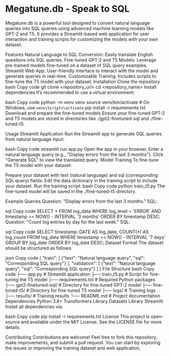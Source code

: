 # Megatune.db - Speak to SQL
Megatune.db is a powerful tool designed to convert natural language queries into SQL queries using advanced machine learning models like GPT-2 and T5. It provides a Streamlit-based web application for user interaction and training scripts for customizing the models with your own dataset.

Features
Natural Language to SQL Conversion: Easily translate English questions into SQL queries.
Fine-tuned GPT-2 and T5 Models: Leverage pre-trained models fine-tuned on a dataset of SQL query examples.
Streamlit Web App: User-friendly interface to interact with the model and generate queries in real-time.
Customizable Training: Includes scripts to fine-tune the T5 model with your dataset.
Installation
Clone the repository
bash
Copy code
git clone <repository_url>
cd <repository_name>
Install dependencies
It’s recommended to use a virtual environment:

bash
Copy code
python -m venv venv
source venv/bin/activate  # On Windows, use `venv\Scripts\activate`
pip install -r requirements.txt
Download and prepare the fine-tuned models
Ensure your fine-tuned GPT-2 and T5 models are stored in directories like ./gpt2-finetuned-sql and ./fine-tuned-t5.

Usage
Streamlit Application
Run the Streamlit app to generate SQL queries from natural language input:

bash
Copy code
streamlit run app.py
Open the app in your browser.
Enter a natural language query (e.g., "Display errors from the last 3 months").
Click "Generate SQL" to view the translated query.
Model Training
To fine-tune the T5 model with your dataset:

Prepare your dataset with text (natural language) and sql (corresponding SQL query) fields.
Edit the data dictionary in the training script to include your dataset.
Run the training script:
bash
Copy code
python train_t5.py
The fine-tuned model will be saved in the ./fine-tuned-t5 directory.

Example Queries
Question: "Display errors from the last 3 months." SQL:

sql
Copy code
SELECT * FROM log_data WHERE log_level = 'ERROR' AND timestamp >= NOW() - INTERVAL '3 months' ORDER BY timestamp DESC;
Question: "Count log entries by day for the last week." SQL:

sql
Copy code
SELECT timestamp::DATE AS log_date, COUNT(*) AS log_count FROM log_data WHERE timestamp >= NOW() - INTERVAL '7 days' GROUP BY log_date ORDER BY log_date DESC;
Dataset Format
The dataset should be structured as follows:

json
Copy code
{
  "train": [
    {"text": "Natural language query", "sql": "Corresponding SQL query"}
  ],
  "validation": [
    {"text": "Natural language query", "sql": "Corresponding SQL query"}
  ]
}
File Structure
bash
Copy code
├── app.py              # Streamlit application
├── train_t5.py         # Script for fine-tuning the T5 model
├── requirements.txt    # Required Python packages
├── gpt2-finetuned-sql/ # Directory for fine-tuned GPT-2 model
├── fine-tuned-t5/      # Directory for fine-tuned T5 model
├── logs/               # Training logs
├── results/            # Training results
└── README.md           # Project documentation
Dependencies
Python 3.8+
Transformers Library
Datasets Library
Streamlit
Install all dependencies via:

bash
Copy code
pip install -r requirements.txt
License
This project is open-source and available under the MIT License. See the LICENSE file for more details.

Contributing
Contributions are welcome! Feel free to fork this repository, make improvements, and submit a pull request. You can start by exploring the issues or improving the training dataset and web application.

